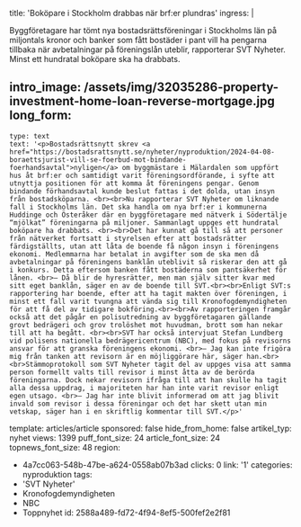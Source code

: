 title: 'Boköpare i Stockholm drabbas när brf:er plundras'
ingress: |
  <p>Byggföretagare har tömt nya bostadsrättsföreningar i Stockholms län på miljontals kronor och banker som fått bostäder i pant vill ha pengarna tillbaka när avbetalningar på föreningslån uteblir, rapporterar SVT Nyheter. Minst ett hundratal boköpare ska ha drabbats.
  </p>
  
intro_image: /assets/img/32035286-property-investment-home-loan-reverse-mortgage.jpg
long_form:
  -
    type: text
    text: '<p>Bostadsrättsnytt skrev <a href="https://bostadsrattsnytt.se/nyheter/nyproduktion/2024-04-08-boraettsjurist-vill-se-foerbud-mot-bindande-foerhandsavtal">nyligen</a> om byggmästare i Mälardalen som uppfört hus åt brf:er och samtidigt varit föreningsordförande, i syfte att utnyttja positionen för att komma åt föreningens pengar. Genom bindande förhandsavtal kunde beslut fattas i det dolda, utan insyn från bostadsköparna. <br><br>Nu rapporterar SVT Nyheter om liknande fall i Stockholms län. Det ska handla om nya brf:er i kommunerna Huddinge och Österåker där en byggföretagare med nätverk i Södertälje “mjölkat” föreningarna på miljoner. Sammanlagt uppges ett hundratal boköpare ha drabbats. <br><br>Det har kunnat gå till så att personer från nätverket fortsatt i styrelsen efter att bostadsrätter färdigställts, utan att låta de boende få någon insyn i föreningens ekonomi. Medlemmarna har betalat in avgifter som de ska men då avbetalningar på föreningens banklån uteblivit så riskerar den att gå i konkurs. Detta eftersom banken fått bostäderna som pantsäkerhet för lånen. <br>– Då blir de hyresrätter, men man själv sitter kvar med sitt eget banklån, säger en av de boende till SVT.<br><br>Enligt SVT:s rapportering har boende, efter att ha tagit makten över föreningen, i minst ett fall varit tvungna att vända sig till Kronofogdemyndigheten för att få del av tidigare bokföring.<br><br>Av rapporteringen framgår också att det pågår en polisutredning av byggföretagaren gällande grovt bedrägeri och grov trolöshet mot huvudman, brott som han nekar till att ha begått. <br><br>SVT har också intervjuat Stefan Lundberg vid polisens nationella bedrägericentrum (NBC), med fokus på revisorns ansvar för att granska föreningens ekonomi. <br>– Jag kan inte frigöra mig från tanken att revisorn är en möjliggörare här, säger han.<br><br>Stämmoprotokoll som SVT Nyheter tagit del av uppges visa att samma person formellt valts till revisor i minst åtta av de berörda föreningarna. Dock nekar revisorn ifråga till att han skulle ha tagit alla dessa uppdrag, i majoriteten har han inte varit revisor enligt egen utsago. <br>– Jag har inte blivit informerad om att jag blivit invald som revisor i dessa föreningar och det har skett utan min vetskap, säger han i en skriftlig kommentar till SVT.</p>'
template: articles/article
sponsored: false
hide_from_home: false
artikel_typ: nyhet
views: 1399
puff_font_size: 24
article_font_size: 24
topnews_font_size: 48
region:
  - 4a7cc063-548b-47be-a624-0558ab07b3ad
clicks: 0
link: '1'
categories: nyproduktion
tags:
  - 'SVT Nyheter'
  - Kronofogdemyndigheten
  - NBC
  - Toppnyhet
id: 2588a489-fd72-4f94-8ef5-500fef2e2f81
